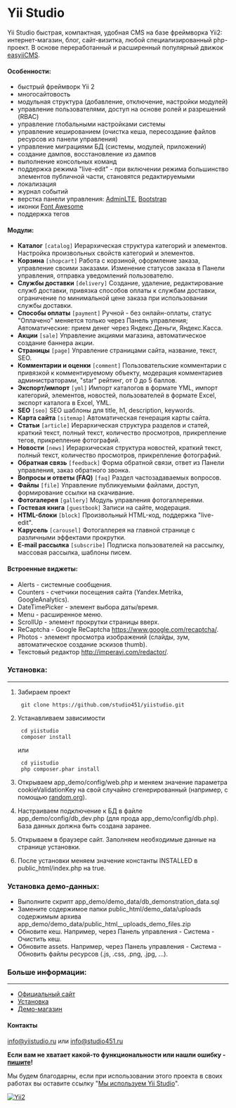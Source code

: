 # Yii Studio #

Yii Studio быстрая, компактная, удобная CMS на базе фреймворка Yii2: интернет-магазин, блог, сайт-визитка, любой специализированный php-проект. В основе переработанный и расширенный популярный движок [easyiiCMS](http://easyiicms.com).

#### Особенности: ####
  * быстрый фреймворк Yii 2
  * многосайтовость
  * модульная структура (добавление, отключение, настройки модулей)
  * управление пользователями, доступ на основе ролей и разрешений (RBAC)
  * управление глобальными настройками системы
  * управление кешированием (очистка кеша, пересоздание файлов ресурсов из панели управления)
  * управление миграциями БД (системы, модулей, приложений)
  * создание дампов, восстановление из дампов
  * выполнение консольных команд
  * поддержка режима "live-edit" - при включении режима  большинство элементов публичной части, становятся редактируемыми
  * локализация
  * журнал событий
  * верстка панели управления: [AdminLTE](https://adminlte.io), [Bootstrap](https://getbootstrap.com)
  * иконки [Font Awesome](https://fontawesome.com)
  * поддержка тегов

#### Модули: ####
 * **Каталог** `[catalog]` Иерархическая структура категорий и элементов. Настройка произвольных свойств категорий и элементов.
 * **Корзина** `[shopcart]` Работа с корзиной, оформление заказа, управление своими заказами. Изменение статусов заказа в Панели управления, отправка уведомлений пользователю.
 * **Службы доставки** `[delivery]` Создание, удаление, редактирование служб доставки, привязка способов оплаты к службам доставки, ограничение по минимальной цене заказа при использовании службы доставки.
 * **Способы оплаты** `[payment]` Ручной - без онлайн-оплаты, статус "Оплачено" меняется только через Панель управления; Автоматические: прием денег через Яндекс.Деньги, Яндекс.Касса.
 * **Акции** `[sale]` Управление акциями магазина, автоматическое создание баннера акции.
 * **Страницы** `[page]` Управление страницами сайта, название, текст, SEO.
 * **Комментарии и оценки** `[comment]` Пользовательские комментарии с привязкой к комментируемому объекту, модерация комментариев администраторами, "star" рейтинг, от 0 до 5 баллов.
 * **Экспорт/импорт** `[yml]` Импорт каталогов в формате YML, импорт категорий, элементов, новостей, пользователей в формате Excel, экспорт каталога в Excel, YML.
 * **SEO** `[seo]` SEO шаблоны для title, h1, description, keywords.
 * **Карта сайта** `[sitemap]` Автоматическая генерация карты сайта.
 * **Статьи** `[article]` Иерархическая структура разделов и статей, краткий текст, полный текст, количество просмотров, прикрепление тегов, прикрепление фотографий.
 * **Новости** `[news]` Иерархическая структура новостей, краткий текст, полный текст, количество просмотров, прикрепление фотографий.
 * **Обратная связь** `[feedback]` Форма обратной связи, ответ из Панели управления, заказ обратного звонка.
 * **Вопросы и ответы (FAQ)** `[faq]` Раздел частозадаваемых вопросов.
 * **Файлы** `[file]` Управление публикуемыми файлами, доступ, формирование ссылки на скачивание.
 * **Фотогалерея** `[gallery]` Модуль управления фотогаллереями.
 * **Гостевая книга** `[guestbook]` Записи на сайте, модерация.
 * **HTML-блоки** `[block]` Произвольный HTML-код, поддержка "live-edit".
 * **Карусель** `[carousel]` Фотогаллерея на главной странице с различными эффектами прокрутки.
 * **E-mail рассылка** `[subscribe]` Подписка пользователей на рассылку, массовая рассылка, шаблоны писем.

#### Встроенные виджеты: ####
 * Alerts - системные сообщения.
 * Counters - счетчики посещения сайта (Yandex.Metrika, GoogleAnalytics).
 * DateTimePicker - элемент выбора даты/время.
 * Menu - расширенное меню.
 * ScrollUp - элемент прокрутки страницы вверх.
 * ReCaptcha - Google ReCaptcha https://www.google.com/recaptcha/.
 * Photos - элемент просмотра изображений (слайды, зум, автоматическое создание эскизов thumb).
 * Текстовый редактор http://imperavi.com/redactor/.


### Установка: ###
----------
1. Забираем проект

        git clone https://github.com/studio451/yiistudio.git

2. Устанавливаем зависимости

        cd yiistudio 
        composer install

   или 

        cd yiistudio 
        php composer.phar install

2. Открываем app_demo/config/web.php и меняем значение параметра cookieValidationKey на свой случайно сгенерированный (например, с помощью [random.org](https://www.random.org/strings/?num=10&len=20&digits=on&upperalpha=on&loweralpha=on&unique=on&format=html&rnd=new)).
3. Настраиваем подключение к БД в файле app_demo/config/db_dev.php (для прода app_demo/config/db.php). База данных должна быть создана заранее.
4. Открываем в браузере сайт. Заполняем необходимые данные на странице установки.
5. После установки меняем значение константы INSTALLED в public_html/index.php на true.

### Установка демо-данных: ###

  * Выполните скрипт app_demo/demo_data/db_demonstration_data.sql
  * Замените содержимое папки public_html/demo_data/uploads содержимым архива app_demo/demo_data/public_html__uploads_demo_files.zip
  * Обновите кеш. Например, через Панель управления - Система - Очистить кеш.
  * Обновите assets. Например, через Панель управления - Система -  Обновить файлы ресурсов (.js, .css, .png, .jpg, ...).

### Больше информации: ###
----------
* [Официальный сайт](https://yiistudio.ru)
* [Установка](https://yiistudio.ru/install)
* [Демо-магазин](https://demo.yiistudio.ru)

#### Контакты ####

info@yiistudio.ru или info@studio451.ru

**Если вам не хватает какой-то функциональности или нашли ошибку - [пишите](https://yiistudio.ru/contact)!**

Мы будем благодарны, если при использовании этого проекта в своих работах вы оставите ссылку "[Мы используем Yii Studio](https://yiistudio.ru)".

[![Yii2](https://img.shields.io/badge/Powered_by-Yii_Framework-green.svg?style=flat)](https://www.yiiframework.com/)
